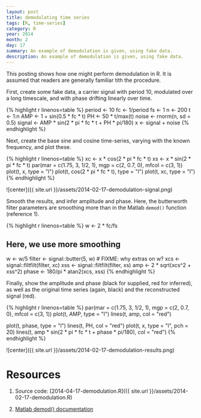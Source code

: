 ```yaml
---
layout: post
title: demodulating time series
tags: [R, time-series]
category: R
year: 2014
month: 2
day: 17
summary: An example of demodulation is given, using fake data.
description: An example of demodulation is given, using fake data.
---
```


This posting shows how one might perform demodulation in R.  It is assumed that readers are generally familiar tith the procedure.

First, create some fake data, a carrier signal with period 10, modulated over a long timescale, and with phase drifting linearly over time.


{% highlight r linenos=table %}
period <- 10
fc <- 1/period
fs <- 1
n <- 200
t <- 1:n
AMP <- 1 + sin(0.5 * fc * t)
PH <- 50 * t/max(t)
noise <- rnorm(n, sd = 0.5)
signal <- AMP * sin(2 * pi * fc * t + PH * pi/180)
x <- signal + noise
{% endhighlight %}


Next, create the base sine and cosine time-series, varying with the known frequency, and plot these.

{% highlight r linenos=table %}
xc <- x * cos(2 * pi * fc * t)
xs <- x * sin(2 * pi * fc * t)
par(mar = c(1.75, 3, 1/2, 1), mgp = c(2, 0.7, 0), mfcol = c(3, 1))
plot(t, x, type = "l")
plot(t, cos(2 * pi * fc * t), type = "l")
plot(t, xc, type = "l")
{% endhighlight %}

![center]({{ site.url }}/assets/2014-02-17-demodulation-signal.png) 


Smooth the results, and infer amplitude and phase.  Here, the butterworth filter parameters are smoothing more than in the Matlab ``demod()`` function (reference 1).


{% highlight r linenos=table %}
w <- 2 * fc/fs
## Here, we use more smoothing
w <- w/5
filter <- signal::butter(5, w)  # FIXME: why extras on w?
xcs <- signal::filtfilt(filter, xc)
xss <- signal::filtfilt(filter, xs)
amp <- 2 * sqrt(xcs^2 + xss^2)
phase <- 180/pi * atan2(xcs, xss)
{% endhighlight %}


Finally, show the amplitude and phase (black for supplied, red for inferred), as well as the original time series (again, black) and the reconstructed signal (red).



{% highlight r linenos=table %}
par(mar = c(1.75, 3, 1/2, 1), mgp = c(2, 0.7, 0), mfcol = c(3, 1))
plot(t, AMP, type = "l")
lines(t, amp, col = "red")

plot(t, phase, type = "l")
lines(t, PH, col = "red")
plot(t, x, type = "l", pch = 20)
lines(t, amp * sin(2 * pi * fc * t + phase * pi/180), col = "red")
{% endhighlight %}

![center]({{ site.url }}/assets/2014-02-17-demodulation-results.png) 



# Resources

1. Source code: [2014-04-17-demodulation.R]({{ site.url }}/assets/2014-02-17-demodulation.R)

2. [Matlab demod() documentation](http://www.mathworks.com/help/signal/ref/demod.html)

